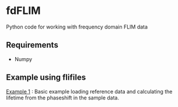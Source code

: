 # fdFLIM
Python code for working with frequency domain FLIM data

## Requirements
* Numpy

## Example using flifiles
[Example 1](https://github.com/rharkes/fdFLIM-py/blob/main/examples/example1.py) : Basic example loading reference data and calculating the lifetime from the phaseshift in the sample data.
